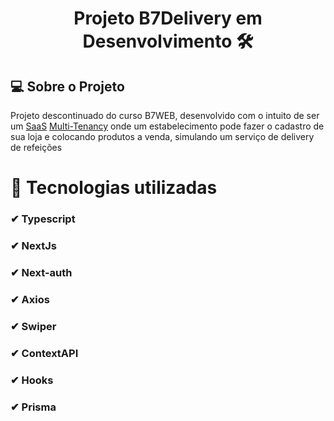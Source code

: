 <h1 align="center">Projeto B7Delivery em Desenvolvimento 🛠 </h1> 

## 💻 Sobre o Projeto
Projeto descontinuado do curso B7WEB, desenvolvido com o intuito de ser um [SaaS](https://www.salesforce.com/br/saas/) [Multi-Tenancy](https://www.medium.com/@edytarcio/arquitetura-multi-tenancy-bb7b47d7ba/) onde um estabelecimento pode fazer o cadastro de sua loja e colocando produtos a venda, simulando um serviço de delivery de refeições

# 🚀 Tecnologias utilizadas
### ✔ Typescript
### ✔ NextJs
### ✔ Next-auth
### ✔ Axios
### ✔ Swiper
### ✔ ContextAPI
### ✔ Hooks
### ✔ Prisma


